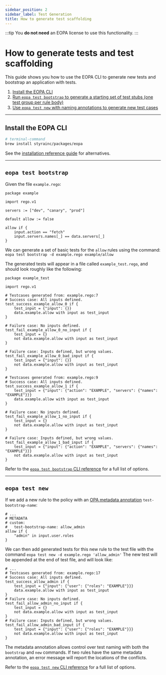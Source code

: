 ```yaml
---
sidebar_position: 2
sidebar_label: Test Generation
title: How to generate test scaffolding
---
```


:::tip
You **do not need** an EOPA license to use this functionality.
:::


# How to generate tests and test scaffolding

This guide shows you how to use the EOPA CLI to generate new tests and
bootstrap an application with tests.

1. [Install the EOPA CLI](#install-the-eopa-cli)
1. [Run `eopa test bootstrap` to generate a starting set of test stubs (one test group per rule body)](#eopa-test-bootstrap)
1. [Use `eopa test new` with naming annotations to generate new test cases](#eopa-test-new)

---


## Install the EOPA CLI

```sh
# terminal-command
brew install styrainc/packages/eopa
```

See the [installation reference guide](/eopa/how-to/install) for alternatives.

---


## `eopa test bootstrap`

Given the file `example.rego`:
```rego
package example

import rego.v1

servers := ["dev", "canary", "prod"]

default allow := false

allow if {
	input.action == "fetch"
	input.servers.names[_] == data.servers[_]
}
```

We can generate a set of basic tests for the `allow` rules using the command: `eopa test bootstrap -d example.rego example/allow`

The generated tests will appear in a file called `example_test.rego`, and should look roughly like the following:
```rego
package example_test

import rego.v1

# Testcases generated from: example.rego:7
# Success case: All inputs defined.
test_success_example_allow_0 if {
	test_input = {"input": {}}
	data.example.allow with input as test_input
}

# Failure case: No inputs defined.
test_fail_example_allow_0_no_input if {
	test_input = {}
	not data.example.allow with input as test_input
}

# Failure case: Inputs defined, but wrong values.
test_fail_example_allow_0_bad_input if {
	test_input = {"input": {}}
	not data.example.allow with input as test_input
}

# Testcases generated from: example.rego:9
# Success case: All inputs defined.
test_success_example_allow_1 if {
	test_input = {"input": {"action": "EXAMPLE", "servers": {"names": "EXAMPLE"}}}
	data.example.allow with input as test_input
}

# Failure case: No inputs defined.
test_fail_example_allow_1_no_input if {
	test_input = {}
	not data.example.allow with input as test_input
}

# Failure case: Inputs defined, but wrong values.
test_fail_example_allow_1_bad_input if {
	test_input = {"input": {"action": "EXAMPLE", "servers": {"names": "EXAMPLE"}}}
	not data.example.allow with input as test_input
}
```

Refer to the [`eopa test bootstrap` CLI reference](/eopa/reference/cli-reference#eopa-test-bootstrap) for a full list of options.

---


## `eopa test new`


If we add a new rule to the policy with an [OPA metadata annotation](https://www.openpolicyagent.org/docs/policy-language/#metadata) `test-bootstrap-name`:
```rego
# ...
# METADATA
# custom:
#   test-bootstrap-name: allow_admin
allow if {
	"admin" in input.user.roles
}
```

We can then add generated tests for this new rule to the test file with the command `eopa test new -d example.rego 'allow_admin'`
The new test will be appended at the end of test file, and will look like:

```rego
# ...
# Testcases generated from: example.rego:17
# Success case: All inputs defined.
test_success_allow_admin if {
	test_input = {"input": {"user": {"roles": "EXAMPLE"}}}
	data.example.allow with input as test_input
}
# Failure case: No inputs defined.
test_fail_allow_admin_no_input if {
	test_input = {}
	not data.example.allow with input as test_input
}
# Failure case: Inputs defined, but wrong values.
test_fail_allow_admin_bad_input if {
	test_input = {"input": {"user": {"roles": "EXAMPLE"}}}
	not data.example.allow with input as test_input
}
```

The metadata annotation allows control over test naming with both the `bootstrap` and `new` commands.
If two rules have the same metadata annotation, an error message will report the locations of the conflicts.

Refer to the [`eopa test new` CLI reference](/eopa/reference/cli-reference#eopa-test-new) for a full list of options.

